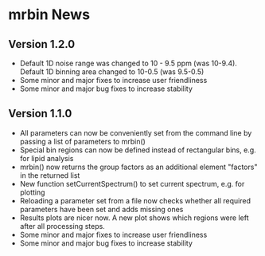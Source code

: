 # mrbin News

## Version 1.2.0

* Default 1D noise range was changed to 10 - 9.5 ppm (was 10-9.4). Default 1D binning area changed to 10-0.5 (was 9.5-0.5)
* Some minor and major fixes to increase user friendliness
* Some minor and major bug fixes to increase stability


## Version 1.1.0

* All parameters can now be conveniently set from the command line by passing a list of parameters to mrbin()
* Special bin regions can now be defined instead of rectangular bins, e.g. for lipid analysis
* mrbin() now returns the group factors as an additional element "factors" in the returned list
* New function setCurrentSpectrum() to set current spectrum, e.g. for plotting 
* Reloading a parameter set from a file now checks whether all required parameters have been set and adds missing ones
* Results plots are nicer now. A new plot shows which regions were left after all processing steps.
* Some minor and major fixes to increase user friendliness
* Some minor and major bug fixes to increase stability
